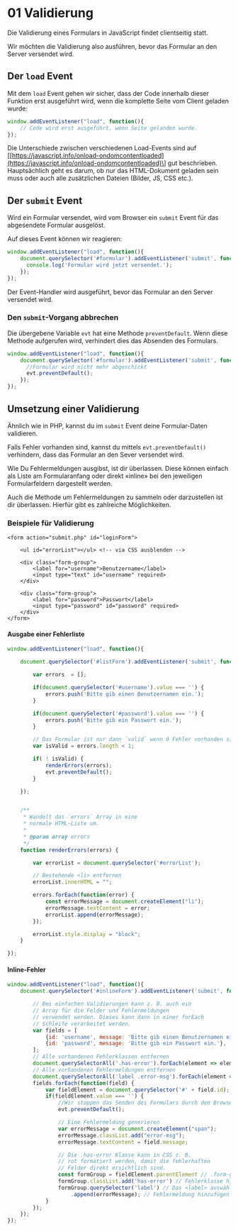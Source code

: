 # 01 Validierung

Die Validierung eines Formulars in JavaScript findet clientseitig statt.

Wir möchten die Validierung also ausführen, bevor das Formular an den Server versendet wird.

## Der `load` Event

Mit dem `load` Event gehen wir sicher, dass der Code innerhalb dieser Funktion erst ausgeführt wird, wenn die komplette Seite vom Client geladen wurde:

```javascript
window.addEventListener("load", function(){
    // Code wird erst ausgeführt, wenn Seite gelanden wurde.
});
```

Die Unterschiede zwischen verschiedenen Load-Events sind auf \[[https://javascript.info/onload-ondomcontentloaded](https://javascript.info/onload-ondomcontentloaded)\] gut beschrieben. Hauptsächlich geht es darum, ob nur das HTML-Dokument geladen sein muss oder auch alle zusätzlichen Dateien \(Bilder, JS, CSS etc.\).

## Der `submit` Event

Wird ein Formular versendet, wird vom Browser ein `submit` Event für das abgesendete Formular ausgelöst.

Auf dieses Event können wir reagieren:

```javascript
window.addEventListener("load", function(){
    document.querySelector('#formular').addEventListener('submit', function(evt) {
      console.log('Formular wird jetzt versendet.');
    });
});
```

Der Event-Handler wird ausgeführt, bevor das Formular an den Server versendet wird.

### Den `submit`-Vorgang abbrechen

Die übergebene Variable `evt` hat eine Methode `preventDefault`. Wenn diese Methode aufgerufen wird, verhindert dies das Absenden des Formulars.

```javascript
window.addEventListener("load", function(){
    document.querySelector('#formular').addEventListener('submit', function(evt) {
      //Formular wird nicht mehr abgeschickt
      evt.preventDefault();
    });
});
```

## Umsetzung einer Validierung

Ähnlich wie in PHP, kannst du im `submit` Event deine Formular-Daten validieren.

Falls Fehler vorhanden sind, kannst du mittels `evt.preventDefault()` verhindern, dass das Formular an den Sever versendet wird.

Wie Du Fehlermeldungen ausgibst, ist dir überlassen. Diese können einfach als Liste am Formularanfang oder direkt «inline» bei den jeweiligen Formularfeldern dargestellt werden.

Auch die Methode um Fehlermeldungen zu sammeln oder darzustellen ist dir überlassen. Hierfür gibt es zahlreiche Möglichkeiten.

### Beispiele für Validierung

```markup
<form action="submit.php" id="loginForm">

    <ul id="errorList"></ul> <!-- via CSS ausblenden -->

    <div class="form-group">
        <label for="username">Benutzername</label>
        <input type="text" id="username" required>
    </div>

    <div class="form-group">
        <label for="password">Passwort</label>
        <input type="password" id="password" required>
    </div>
</form>
```

#### Ausgabe einer Fehlerliste

```javascript
window.addEventListener("load", function(){

    document.querySelector('#listForm').addEventListener('submit', function(evt) {

        var errors  = [];

        if(document.querySelector('#username').value === '') {
            errors.push('Bitte gib einen Benutzernamen ein.');
        }

        if(document.querySelector('#password').value === '') {
            errors.push('Bitte gib ein Passwort ein.');
        }

        // Das Formular ist nur dann `valid` wenn 0 Fehler vorhanden sind.
        var isValid = errors.length < 1;

        if( ! isValid) {
            renderErrors(errors);
            evt.preventDefault();
        }

    });


    /**
     * Wandelt das `errors` Array in eine
     * normale HTML-Liste um.
     *
     * @param array errors
     */
    function renderErrors(errors) {

        var errorList = document.querySelector('#errorList');

        // Bestehende <li> entfernen
        errorList.innerHTML = "";

        errors.forEach(function(error) {
            const errorMessage = document.createElement("li");
            errorMessage.textContent = error;
            errorList.append(errorMessage);
        });

        errorList.style.display = "block";
    }

});
```

#### Inline-Fehler

```javascript
window.addEventListener("load", function(){
    document.querySelector('#inlineForm').addEventListener('submit', function(evt) {

        // Bei einfachen Validierungen kann z. B. auch ein
        // Array für die Felder und Fehlermeldungen
        // verwendet werden. Dieses kann dann in einer forEach
        // Schleife verarbeitet werden.
        var fields = [
            {id: 'username', message: 'Bitte gib einen Benutzernamen ein.'},
            {id: 'password', message: 'Bitte gib ein Passwort ein.'},
        ];
        // Alle vorhandenen Fehlerklassen entfernen
        document.querySelectorAll('.has-error').forEach(element => element.classList.remove('has-error'));
        // Alle vorhandenen Fehlermeldungen entfernen
        document.querySelectorAll('label .error-msg').forEach(element => element.remove());
        fields.forEach(function(field) {
            var fieldElement = document.querySelector('#' + field.id);
            if(fieldElement.value === '') {
                //Wir stoppen das Senden des Formulars durch den Browser, sobald wir einen Fehler entdecken.
                evt.preventDefault();

                // Eine Fehlermeldung generieren
                var errorMessage = document.createElement("span");
                errorMessage.classList.add("error-msg");
                errorMessage.textContent = field.message;

                // Die .has-error Klasse kann in CSS z. B.
                // rot formatiert werden, damit die fehlerhaften
                // Felder direkt ersichtlich sind.
                const formGroup = fieldElement.parentElement // .form-group
                formGroup.classList.add('has-error') // Fehlerklasse hinzufügen
                formGroup.querySelector('label') // Das <label> auswählen
                    .append(errorMessage); // Fehlermeldung hinzufügen
            }
        });
    });
});
```

